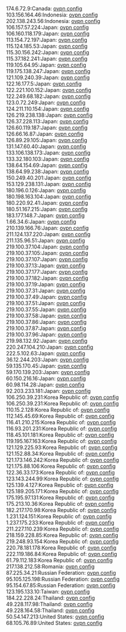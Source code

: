 174.6.72.9:Canada: [ovpn config](vpn/174_6_72_9.ovpn)  
103.156.164.46:Indonesia: [ovpn config](vpn/103_156_164_46.ovpn)  
202.138.243.56:Indonesia: [ovpn config](vpn/202_138_243_56.ovpn)  
106.157.57.224:Japan: [ovpn config](vpn/106_157_57_224.ovpn)  
106.160.118.179:Japan: [ovpn config](vpn/106_160_118_179.ovpn)  
113.154.72.197:Japan: [ovpn config](vpn/113_154_72_197.ovpn)  
115.124.185.53:Japan: [ovpn config](vpn/115_124_185_53.ovpn)  
115.30.156.242:Japan: [ovpn config](vpn/115_30_156_242.ovpn)  
115.37.182.241:Japan: [ovpn config](vpn/115_37_182_241.ovpn)  
119.105.64.95:Japan: [ovpn config](vpn/119_105_64_95.ovpn)  
119.175.138.247:Japan: [ovpn config](vpn/119_175_138_247.ovpn)  
121.109.240.39:Japan: [ovpn config](vpn/121_109_240_39.ovpn)  
122.16.177.5:Japan: [ovpn config](vpn/122_16_177_5.ovpn)  
122.221.100.152:Japan: [ovpn config](vpn/122_221_100_152.ovpn)  
122.249.68.182:Japan: [ovpn config](vpn/122_249_68_182.ovpn)  
123.0.72.249:Japan: [ovpn config](vpn/123_0_72_249.ovpn)  
124.211.110.154:Japan: [ovpn config](vpn/124_211_110_154.ovpn)  
126.219.238.138:Japan: [ovpn config](vpn/126_219_238_138.ovpn)  
126.37.228.113:Japan: [ovpn config](vpn/126_37_228_113.ovpn)  
126.60.119.187:Japan: [ovpn config](vpn/126_60_119_187.ovpn)  
126.66.16.87:Japan: [ovpn config](vpn/126_66_16_87.ovpn)  
126.89.29.105:Japan: [ovpn config](vpn/126_89_29_105.ovpn)  
131.147.60.40:Japan: [ovpn config](vpn/131_147_60_40.ovpn)  
133.106.138.173:Japan: [ovpn config](vpn/133_106_138_173.ovpn)  
133.32.180.103:Japan: [ovpn config](vpn/133_32_180_103.ovpn)  
138.64.154.69:Japan: [ovpn config](vpn/138_64_154_69.ovpn)  
138.64.99.238:Japan: [ovpn config](vpn/138_64_99_238.ovpn)  
150.249.40.201:Japan: [ovpn config](vpn/150_249_40_201.ovpn)  
153.129.238.131:Japan: [ovpn config](vpn/153_129_238_131.ovpn)  
180.196.0.126:Japan: [ovpn config](vpn/180_196_0_126.ovpn)  
180.198.163.104:Japan: [ovpn config](vpn/180_198_163_104.ovpn)  
180.220.92.41:Japan: [ovpn config](vpn/180_220_92_41.ovpn)  
180.51.167.215:Japan: [ovpn config](vpn/180_51_167_215.ovpn)  
183.177.148.7:Japan: [ovpn config](vpn/183_177_148_7.ovpn)  
1.66.34.6:Japan: [ovpn config](vpn/1_66_34_6.ovpn)  
210.139.166.76:Japan: [ovpn config](vpn/210_139_166_76.ovpn)  
211.124.137.220:Japan: [ovpn config](vpn/211_124_137_220.ovpn)  
211.135.96.51:Japan: [ovpn config](vpn/211_135_96_51.ovpn)  
219.100.37.104:Japan: [ovpn config](vpn/219_100_37_104.ovpn)  
219.100.37.105:Japan: [ovpn config](vpn/219_100_37_105.ovpn)  
219.100.37.107:Japan: [ovpn config](vpn/219_100_37_107.ovpn)  
219.100.37.13:Japan: [ovpn config](vpn/219_100_37_13.ovpn)  
219.100.37.177:Japan: [ovpn config](vpn/219_100_37_177.ovpn)  
219.100.37.182:Japan: [ovpn config](vpn/219_100_37_182.ovpn)  
219.100.37.19:Japan: [ovpn config](vpn/219_100_37_19.ovpn)  
219.100.37.31:Japan: [ovpn config](vpn/219_100_37_31.ovpn)  
219.100.37.49:Japan: [ovpn config](vpn/219_100_37_49.ovpn)  
219.100.37.51:Japan: [ovpn config](vpn/219_100_37_51.ovpn)  
219.100.37.55:Japan: [ovpn config](vpn/219_100_37_55.ovpn)  
219.100.37.58:Japan: [ovpn config](vpn/219_100_37_58.ovpn)  
219.100.37.86:Japan: [ovpn config](vpn/219_100_37_86.ovpn)  
219.100.37.87:Japan: [ovpn config](vpn/219_100_37_87.ovpn)  
219.100.37.96:Japan: [ovpn config](vpn/219_100_37_96.ovpn)  
219.98.132.92:Japan: [ovpn config](vpn/219_98_132_92.ovpn)  
220.247.104.210:Japan: [ovpn config](vpn/220_247_104_210.ovpn)  
222.5.102.63:Japan: [ovpn config](vpn/222_5_102_63.ovpn)  
36.12.244.203:Japan: [ovpn config](vpn/36_12_244_203.ovpn)  
59.135.170.45:Japan: [ovpn config](vpn/59_135_170_45.ovpn)  
59.170.139.203:Japan: [ovpn config](vpn/59_170_139_203.ovpn)  
60.150.216.16:Japan: [ovpn config](vpn/60_150_216_16.ovpn)  
60.98.114.28:Japan: [ovpn config](vpn/60_98_114_28.ovpn)  
92.203.233.181:Japan: [ovpn config](vpn/92_203_233_181.ovpn)  
106.250.39.231:Korea Republic of: [ovpn config](vpn/106_250_39_231.ovpn)  
106.250.39.231:Korea Republic of: [ovpn config](vpn/106_250_39_231.ovpn)  
110.15.2.128:Korea Republic of: [ovpn config](vpn/110_15_2_128.ovpn)  
112.145.45.69:Korea Republic of: [ovpn config](vpn/112_145_45_69.ovpn)  
116.41.210.215:Korea Republic of: [ovpn config](vpn/116_41_210_215.ovpn)  
116.93.201.231:Korea Republic of: [ovpn config](vpn/116_93_201_231.ovpn)  
118.45.101.181:Korea Republic of: [ovpn config](vpn/118_45_101_181.ovpn)  
119.195.167.163:Korea Republic of: [ovpn config](vpn/119_195_167_163.ovpn)  
121.129.225.93:Korea Republic of: [ovpn config](vpn/121_129_225_93.ovpn)  
121.152.88.34:Korea Republic of: [ovpn config](vpn/121_152_88_34.ovpn)  
121.173.146.242:Korea Republic of: [ovpn config](vpn/121_173_146_242.ovpn)  
121.175.88.106:Korea Republic of: [ovpn config](vpn/121_175_88_106.ovpn)  
122.36.33.173:Korea Republic of: [ovpn config](vpn/122_36_33_173.ovpn)  
123.143.244.99:Korea Republic of: [ovpn config](vpn/123_143_244_99.ovpn)  
125.139.4.127:Korea Republic of: [ovpn config](vpn/125_139_4_127.ovpn)  
125.189.205.171:Korea Republic of: [ovpn config](vpn/125_189_205_171.ovpn)  
175.195.97.131:Korea Republic of: [ovpn config](vpn/175_195_97_131.ovpn)  
175.213.10.36:Korea Republic of: [ovpn config](vpn/175_213_10_36.ovpn)  
182.217.170.98:Korea Republic of: [ovpn config](vpn/182_217_170_98.ovpn)  
1.231.124.151:Korea Republic of: [ovpn config](vpn/1_231_124_151.ovpn)  
1.237.175.233:Korea Republic of: [ovpn config](vpn/1_237_175_233.ovpn)  
211.227.110.239:Korea Republic of: [ovpn config](vpn/211_227_110_239.ovpn)  
218.159.228.85:Korea Republic of: [ovpn config](vpn/218_159_228_85.ovpn)  
219.248.93.154:Korea Republic of: [ovpn config](vpn/219_248_93_154.ovpn)  
220.78.181.178:Korea Republic of: [ovpn config](vpn/220_78_181_178.ovpn)  
222.119.186.84:Korea Republic of: [ovpn config](vpn/222_119_186_84.ovpn)  
61.79.112.183:Korea Republic of: [ovpn config](vpn/61_79_112_183.ovpn)  
217.138.212.58:Romania: [ovpn config](vpn/217_138_212_58.ovpn)  
87.225.34.21:Russian Federation: [ovpn config](vpn/87_225_34_21.ovpn)  
95.105.125.198:Russian Federation: [ovpn config](vpn/95_105_125_198.ovpn)  
95.154.67.85:Russian Federation: [ovpn config](vpn/95_154_67_85.ovpn)  
123.195.133.10:Taiwan: [ovpn config](vpn/123_195_133_10.ovpn)  
184.22.228.24:Thailand: [ovpn config](vpn/184_22_228_24.ovpn)  
49.228.117.98:Thailand: [ovpn config](vpn/49_228_117_98.ovpn)  
49.228.164.58:Thailand: [ovpn config](vpn/49_228_164_58.ovpn)  
50.54.147.213:United States: [ovpn config](vpn/50_54_147_213.ovpn)  
68.105.76.89:United States: [ovpn config](vpn/68_105_76_89.ovpn)  
